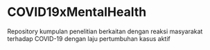 # COVID19xMentalHealth
Repository kumpulan penelitian berkaitan dengan reaksi masyarakat terhadap COVID-19 dengan laju pertumbuhan kasus aktif
